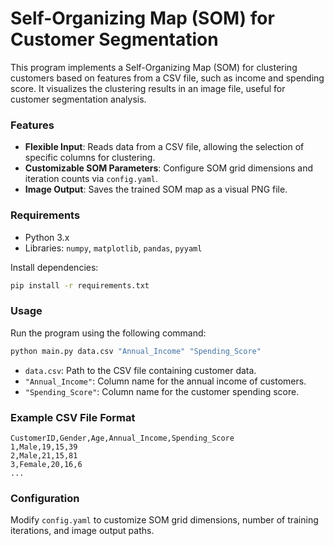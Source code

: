 

# Self-Organizing Map (SOM) for Customer Segmentation

This program implements a Self-Organizing Map (SOM) for clustering customers based on features from a CSV file, such as income and spending score. It visualizes the clustering results in an image file, useful for customer segmentation analysis.

### Features
- **Flexible Input**: Reads data from a CSV file, allowing the selection of specific columns for clustering.
- **Customizable SOM Parameters**: Configure SOM grid dimensions and iteration counts via `config.yaml`.
- **Image Output**: Saves the trained SOM map as a visual PNG file.

### Requirements
- Python 3.x
- Libraries: `numpy`, `matplotlib`, `pandas`, `pyyaml`

Install dependencies:
```bash
pip install -r requirements.txt
```

### Usage

Run the program using the following command:
```bash
python main.py data.csv "Annual_Income" "Spending_Score"
```

- `data.csv`: Path to the CSV file containing customer data.
- `"Annual_Income"`: Column name for the annual income of customers.
- `"Spending_Score"`: Column name for the customer spending score.

### Example CSV File Format

```csv
CustomerID,Gender,Age,Annual_Income,Spending_Score
1,Male,19,15,39
2,Male,21,15,81
3,Female,20,16,6
...
```

### Configuration

Modify `config.yaml` to customize SOM grid dimensions, number of training iterations, and image output paths.


